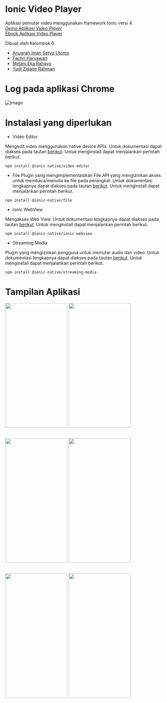 # Ionic Video Player
 Aplikasi pemutar video menggunakan framework Ionic versi 4 <br>
 [*Demo Aplikasi Video Player*](https://drive.google.com/file/d/1OKsOJaM8KXCj-G-YpRtncgUagI4sRJBk/view?usp=sharing)
 <br>
 [Ebook Aplikasi Video Player](https://drive.google.com/file/d/1vJi3PFZ-d-CUSdi7RPCUdXX4KmbZXJaA/view?usp=sharing)
 
 Dibuat oleh Kelompok 6
 - [Anugrah Iman Setyo Utomo](https://github.com/anugrahiman5)
 - [Fachri Haryawan](https://github.com/fachriharyawan)
 - [Melani Eka Rahayu](https://github.com/melaniekr5)
 - [Yudi Zidane Rahman](https://github.com/Yudizidane)
 
 # Log pada aplikasi Chrome
 
 ![image](https://user-images.githubusercontent.com/44064496/86609649-6795d280-bfd6-11ea-95e2-09127b5d5ccc.png)

# Instalasi yang diperlukan
 
 - Video Editor
 
 Mengedit video menggunakan native device APIs. Untuk dokumentasi dapat diakses pada tautan [berikut](https://ionicframework.com/docs/native/video-editor).
 Untuk menginstall dapat menjalankan perintah berikut.
 
 `npm install @ionic-native/video-editor`
 
 
 - File
 Plugin yang mengimplementasikan File API yang mengizinkan akses untuk membaca/menulis ke file pada perangkat.
 Untuk dokumentasi lengkapnya dapat diakses pada tautan [berikut](https://ionicframework.com/docs/native/file).
 Untuk menginstall dapat menjalankan perintah berikut.
 
 `npm install @ionic-native/file`
 
 
 - Ionic WebView
 
 Mengakses Web View. Untuk dokumentasi lengkapnya dapat diakses pada tautan [berikut](https://ionicframework.com/docs/native/ionic-webview).
 Untuk menginstall dapat menjalankan perintah berikut.

`npm install @ionic-native/ionic-webview`


- Streaming Media

Plugin yang mengizinkan pengguna untuk memutar audio dan video.
Untuk dokumentasi lengkapnya dapat diakses pada tautan [berikut](https://ionicframework.com/docs/native/streaming-media).
Untuk menginstall dapat menjalankan perintah berikut.

`npm install @ionic-native/streaming-media`




# Tampilan Aplikasi
<img src = "https://user-images.githubusercontent.com/44064496/86608121-54820300-bfd4-11ea-9359-1680ebabe53e.png" width = "200" height = "400"/> <img src = "https://user-images.githubusercontent.com/44064496/86608453-cb1f0080-bfd4-11ea-84a1-f984d645312e.png" width = "200" height = "400"/>
<br><br>

<img src = "https://user-images.githubusercontent.com/44064496/86608597-f275cd80-bfd4-11ea-8292-cf695a42d04b.png" width = "200" height = "400"/> <img src = "https://user-images.githubusercontent.com/44064496/86608835-41236780-bfd5-11ea-8b61-f7fd60e73dff.png" width = "200" height = "400"/>
<br><br>

<img src = "https://user-images.githubusercontent.com/44064496/86609258-eb9b8a80-bfd5-11ea-8542-2c207483006c.png" width = "200" height = "400"/> <img src = "https://user-images.githubusercontent.com/44064496/86609248-e8a09a00-bfd5-11ea-8e3d-0e3f954f031b.png" width = "200" height = "400"/>
